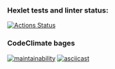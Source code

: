 ### Hexlet tests and linter status:
[![Actions Status](https://github.com/max9680/php-project-lvl1/workflows/hexlet-check/badge.svg)](https://github.com/max9680/php-project-lvl1/actions)

### CodeClimate bages
[![maintainability](https://api.codeclimate.com/v1/badges/90cdeb61ff2a14490868/maintainability)](https://codeclimate.com/github/max9680/php-project-lvl1/maintainability)
[![asciicast](https://asciinema.org/a/QJKf2ugIN6HxVq6CLaWDGWaKx.svg?autoplay=1)](https://asciinema.org/a/QJKf2ugIN6HxVq6CLaWDGWaKx?autoplay=1)
